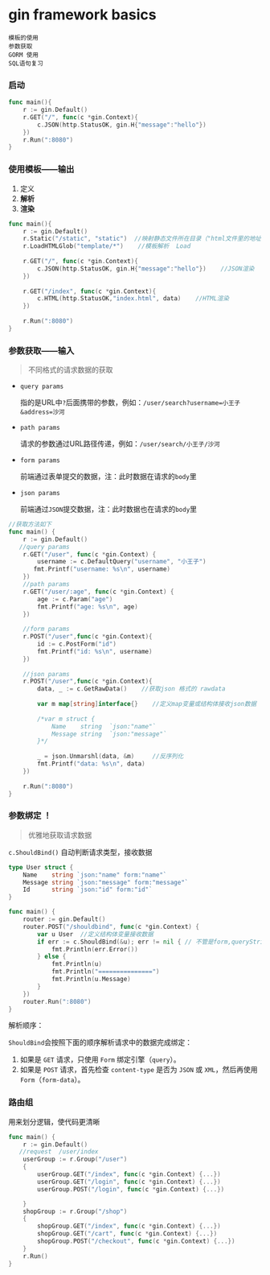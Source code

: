 # gin framework basics



``` 
模板的使用
参数获取
GORM 使用
SQL语句复习
```

### 启动

``` go
func main(){
    r := gin.Default()
    r.GET("/", func(c *gin.Context){
        c.JSON(http.StatusOK, gin.H{"message":"hello"})
    })
    r.Run(":8080")
}
```

### 使用模板——输出

1. 定义
2. **解析**
3. **渲染**        

``` go
func main(){
    r := gin.Default()
    r.Static("/static", "static")  //映射静态文件所在目录（"html文件里的地址","实际的目录地址"）
    r.LoadHTMLGlob("template/*")	//模板解析  Load
    
    r.GET("/", func(c *gin.Context){
        c.JSON(http.StatusOK, gin.H{"message":"hello"})    //JSON渲染
    })
    
    r.GET("/index", func(c *gin.Context){
        c.HTML(http.StatusOK,"index.html", data)    //HTML渲染
    })
    
    r.Run(":8080")
}
```

### 参数获取——输入

> 不同格式的请求数据的获取

+ `query params` 

  指的是URL中`?`后面携带的参数，例如：`/user/search?username=小王子&address=沙河`

+ `path params`

  请求的参数通过URL路径传递，例如：`/user/search/小王子/沙河`

  

+ `form params`

  前端通过表单提交的数据，注：此时数据在请求的`body`里

+ `json params`

  前端通过`JSON`提交数据，注：此时数据也在请求的`body`里



``` go
//获取方法如下
func main() {
	r := gin.Default()   
   //query params
	r.GET("/user", func(c *gin.Context) {
		username := c.DefaultQuery("username", "小王子")
       fmt.Printf("username: %s\n", username)
	})
    //path params
    r.GET("/user/:age", func(c *gin.Context) {
        age := c.Param("age")
        fmt.Printf("age: %s\n", age)
    })
    
    //form params
    r.POST("/user",func(c *gin.Context){
        id := c.PostForm("id")
        fmt.Printf("id: %s\n", username)
    })
    
    //json params
    r.POST("/user",func(c *gin.Context){
        data, _ := c.GetRawData()    //获取json 格式的 rawdata
        
        var m map[string]interface{}	//定义map变量或结构体接收json数据	
        
        /*var m struct {
			Name    string	`json:"name"`
 			Message string	`json:"message"`
        }*/
        
        _ = json.Unmarshl(data, &m)		//反序列化
        fmt.Printf("data: %s\n", data)
    })
    
    r.Run(":8080")
}
```

### 参数绑定 ！ 

> 优雅地获取请求数据

`c.ShouldBind()` 自动判断请求类型，接收数据

``` go
type User struct {
	Name    string `json:"name" form:"name"`
	Message string `json:"message" form:"message"`
	Id      string `json:"id" form:"id"`
}

func main() {
	router := gin.Default()
	router.POST("/shouldbind", func(c *gin.Context) {
		var u User	//定义结构体变量接收数据
		if err := c.ShouldBind(&u); err != nil { // 不管是form,queryString,还是json，都自动判断接收
			fmt.Println(err.Error())
		} else {
			fmt.Println(u)
			fmt.Println("===============")
			fmt.Println(u.Message)
		}
	})
	router.Run(":8080")
}
```

解析顺序：

`ShouldBind`会按照下面的顺序解析请求中的数据完成绑定：

1. 如果是 `GET` 请求，只使用 `Form` 绑定引擎（`query`）。
2. 如果是 `POST` 请求，首先检查 `content-type` 是否为 `JSON` 或 `XML`，然后再使用 `Form`（`form-data`）。

### 路由组

用来划分逻辑，使代码更清晰

``` go
func main() {
	r := gin.Default()
   //request  /user/index
	userGroup := r.Group("/user")
	{
		userGroup.GET("/index", func(c *gin.Context) {...})
		userGroup.GET("/login", func(c *gin.Context) {...})
		userGroup.POST("/login", func(c *gin.Context) {...})

	}
	shopGroup := r.Group("/shop")
	{
		shopGroup.GET("/index", func(c *gin.Context) {...})
		shopGroup.GET("/cart", func(c *gin.Context) {...})
		shopGroup.POST("/checkout", func(c *gin.Context) {...})
	}
	r.Run()
}
```









